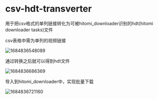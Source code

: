 # csv-hdt-transverter
用于把csv格式的单列链接转化为可被hitomi_downloader识别的hdt(hitomi downloader tasks)文件

csv表格中需为单列的视频链接

![1684836548089](https://github.com/WRR2001/csv-hdt-transverter/assets/74068138/7441caaa-b165-4d44-989d-b44666c52b47)

通过转换之后就可以得到hdt文件

![1684836686369](https://github.com/WRR2001/csv-hdt-transverter/assets/74068138/32870f96-1e59-4c68-a4f0-8ac73641941a)

导入到hitomi_downloader中，实现批量下载

![1684836721160](https://github.com/WRR2001/csv-hdt-transverter/assets/74068138/c0fd7b6e-0896-4205-bc88-27b210b550ab)
